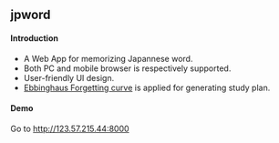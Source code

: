 ## jpword

#### Introduction
* A Web App for memorizing Japannese word.
* Both PC and mobile browser is respectively supported.
* User-friendly UI design.
* [Ebbinghaus Forgetting curve](https://en.wikipedia.org/wiki/Forgetting_curve) is applied for generating study plan.

#### Demo
Go to http://123.57.215.44:8000

